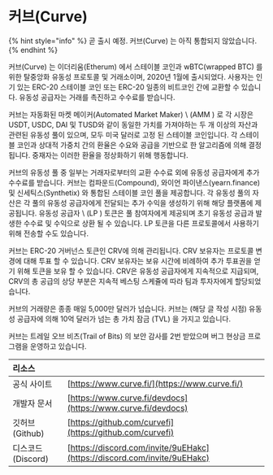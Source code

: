 # 커브(Curve)

{% hint style="info" %}
곧 출시 예정. 커브(Curve) 는 아직 통합되지 않았습니다.
{% endhint %}

커브(Curve) 는 이더리움(Etherum) 에서 스테이블 코인과 wBTC(wrapped BTC) 를 위한 탈중앙화 유동성 프로토콜 및 거래소이며, 2020년 1월에 출시되었다. 사용자는 인기 있는 ERC-20 스테이블 코인 또는 ERC-20 일종의 비트코인 간에 교환할 수 있습니다. 유동성 공급자는 거래를 촉진하고 수수료를 받습니다.

커브는 자동화된 마켓 메이커(Automated Market Maker) \ (AMM \) 로 각 시장은 USDT, USDC, DAI 및 TUSD와 같이 동일한 가치를 가져야하는 두 개 이상의 자산과 관련된 유동성 풀이 있으며, 모두 미국 달러로 고정 된 스테이블 코인입니다. 각 스테이블 코인과 상대적 가중치 간의 환율은 수요와 공급을 기반으로 한 알고리즘에 의해 결정됩니다. 중재자는 이러한 환율을 정상화하기 위해 행동합니다.

커브의 유동성 풀 중 일부는 거래자로부터의 교환 수수료 외에 유동성 공급자에게 추가 수수료를 받습니다. 커브는 컴파운드(Compound), 와이언 파이낸스(yearn.finance) 및 신세틱스(Synthetix) 와 통합된 스테이블 코인 풀을 제공합니다. 각 유동성 풀의 자산은 각 풀의 유동성 공급자에게 전달되는 추가 수익을 생성하기 위해 해당 플랫폼에 제공됩니다. 유동성 공급자 \ (LP \) 토큰은 풀 참여자에게 제공되며 초기 유동성 공급과 발생한 수수료 및 수익으로 상환 될 수 있습니다. LP 토큰을 다른 프로토콜에서 사용하기 위해 전송할 수도 있습니다.

커브는 ERC-20 거버넌스 토큰인 CRV에 의해 관리됩니다. CRV 보유자는 프로토콜 변경에 대해 투표 할 수 있습니다. CRV 보유자는 보유 시간에 비례하여 추가 투표권을 얻기 위해 토큰을 보유 할 수 있습니다. CRV은 유동성 공급자에게 지속적으로 지급되며, CRV의 총 공급의 상당 부분은 지속적 베스팅 스케쥴에 따라 팀과 투자자에게 할당되었습니다.

커브의 거래량은 종종 매일 5,000만 달러가 넘습니다. 커브는 (해당 글 작성 시점) 유동성 공급자에 의해 10억 달러가 넘는 총 가치 잠금 \(TVL\) 을 가지고 있습니다.

커브는 트레일 오브 비츠(Trail of Bits) 의 보안 감사를 2번 받았으며 버그 현상금 프로그램을 운영하고 있습니다.

| 리소스           |                                                                          |
|:------------- |:------------------------------------------------------------------------ |
| 공식 사이트        | [https://www.curve.fi/](https://www.curve.fi/)                           |
| 개발자 문서        | [https://www.curve.fi/devdocs](https://www.curve.fi/devdocs)             |
| 깃허브(Github)   | [https://github.com/curvefi](https://github.com/curvefi)                 |
| 디스코드(Discord) | [https://discord.com/invite/9uEHakc](https://discord.com/invite/9uEHakc) |


